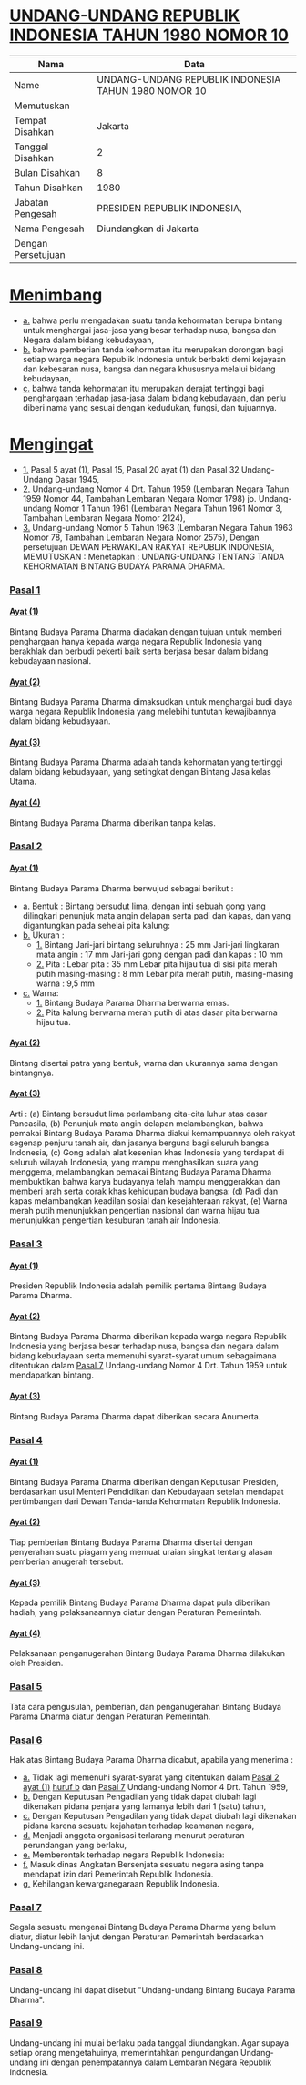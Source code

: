 # [UNDANG-UNDANG REPUBLIK INDONESIA TAHUN 1980 NOMOR 10](http://example.org/legal/document/uu/1980/10)

| Nama | Data |
| ------ | ----- |
|Name|UNDANG-UNDANG REPUBLIK INDONESIA TAHUN 1980 NOMOR 10|
|Memutuskan||
|Tempat Disahkan|Jakarta|
|Tanggal Disahkan|2|
|Bulan Disahkan|8|
|Tahun Disahkan|1980|
|Jabatan Pengesah|PRESIDEN REPUBLIK INDONESIA,|
|Nama Pengesah|Diundangkan di Jakarta|
|Dengan Persetujuan||
# [Menimbang](http://example.org/legal/document/uu/1980/10/menimbang)

* [a.](http://example.org/legal/document/uu/1980/10/menimbang/point/a) bahwa perlu mengadakan suatu tanda kehormatan berupa bintang untuk menghargai jasa-jasa yang besar terhadap nusa, bangsa dan Negara dalam bidang kebudayaan,
* [b.](http://example.org/legal/document/uu/1980/10/menimbang/point/b) bahwa pemberian tanda kehormatan itu merupakan dorongan bagi setiap warga negara Republik Indonesia untuk berbakti demi kejayaan dan kebesaran nusa, bangsa dan negara khususnya melalui bidang kebudayaan,
* [c.](http://example.org/legal/document/uu/1980/10/menimbang/point/c) bahwa tanda kehormatan itu merupakan derajat tertinggi bagi penghargaan terhadap jasa-jasa dalam bidang kebudayaan, dan perlu diberi nama yang sesuai dengan kedudukan, fungsi, dan tujuannya.
# [Mengingat](http://example.org/legal/document/uu/1980/10/mengingat)

* [1.](http://example.org/legal/document/uu/1980/10/mengingat/point/0001) Pasal 5 ayat (1), Pasal 15, Pasal 20 ayat (1) dan Pasal 32 Undang- Undang Dasar 1945,
* [2.](http://example.org/legal/document/uu/1980/10/mengingat/point/0002) Undang-undang Nomor 4 Drt. Tahun 1959 (Lembaran Negara Tahun 1959 Nomor 44, Tambahan Lembaran Negara Nomor 1798) jo. Undang-undang Nomor 1 Tahun 1961 (Lembaran Negara Tahun 1961 Nomor 3, Tambahan Lembaran Negara Nomor 2124),
* [3.](http://example.org/legal/document/uu/1980/10/mengingat/point/0003) Undang-undang Nomor 5 Tahun 1963 (Lembaran Negara Tahun 1963 Nomor 78, Tambahan Lembaran Negara Nomor 2575), Dengan persetujuan DEWAN PERWAKILAN RAKYAT REPUBLIK INDONESIA, MEMUTUSKAN : Menetapkan : UNDANG-UNDANG TENTANG TANDA KEHORMATAN BINTANG BUDAYA PARAMA DHARMA.

### [Pasal 1](http://example.org/legal/document/uu/1980/10/pasal/0001)

#### [Ayat (1)](http://example.org/legal/document/uu/1980/10/pasal/0001/version/19800802/ayat/0001)
Bintang Budaya Parama Dharma diadakan dengan tujuan untuk memberi penghargaan hanya kepada warga negara Republik Indonesia yang berakhlak dan berbudi pekerti baik serta berjasa besar dalam bidang kebudayaan nasional.

#### [Ayat (2)](http://example.org/legal/document/uu/1980/10/pasal/0001/version/19800802/ayat/0002)
Bintang Budaya Parama Dharma dimaksudkan untuk menghargai budi daya warga negara Republik Indonesia yang melebihi tuntutan kewajibannya dalam bidang kebudayaan.

#### [Ayat (3)](http://example.org/legal/document/uu/1980/10/pasal/0001/version/19800802/ayat/0003)
Bintang Budaya Parama Dharma adalah tanda kehormatan yang tertinggi dalam bidang kebudayaan, yang setingkat dengan Bintang Jasa kelas Utama.

#### [Ayat (4)](http://example.org/legal/document/uu/1980/10/pasal/0001/version/19800802/ayat/0004)
Bintang Budaya Parama Dharma diberikan tanpa kelas.


### [Pasal 2](http://example.org/legal/document/uu/1980/10/pasal/0002)

#### [Ayat (1)](http://example.org/legal/document/uu/1980/10/pasal/0002/version/19800802/ayat/0001)
Bintang Budaya Parama Dharma berwujud sebagai berikut :
* [a.](http://example.org/legal/document/uu/1980/10/pasal/0002/version/19800802/ayat/0001/point/a) Bentuk : Bintang bersudut lima, dengan inti sebuah gong yang dilingkari penunjuk mata angin delapan serta padi dan kapas, dan yang digantungkan pada sehelai pita kalung:
* [b.](http://example.org/legal/document/uu/1980/10/pasal/0002/version/19800802/ayat/0001/point/b) Ukuran :
    * [1.](http://example.org/legal/document/uu/1980/10/pasal/0002/version/19800802/ayat/0001/point/b/point/0001) Bintang Jari-jari bintang seluruhnya : 25 mm Jari-jari lingkaran mata angin : 17 mm Jari-jari gong dengan padi dan kapas : 10 mm
    * [2.](http://example.org/legal/document/uu/1980/10/pasal/0002/version/19800802/ayat/0001/point/b/point/0002) Pita : Lebar pita : 35 mm Lebar pita hijau tua di sisi pita merah putih masing-masing : 8 mm Lebar pita merah putih, masing-masing warna : 9,5 mm
* [c.](http://example.org/legal/document/uu/1980/10/pasal/0002/version/19800802/ayat/0001/point/c) Warna:
    * [1.](http://example.org/legal/document/uu/1980/10/pasal/0002/version/19800802/ayat/0001/point/c/point/0001) Bintang Budaya Parama Dharma berwarna emas.
    * [2.](http://example.org/legal/document/uu/1980/10/pasal/0002/version/19800802/ayat/0001/point/c/point/0002) Pita kalung berwarna merah putih di atas dasar pita berwarna hijau tua.

#### [Ayat (2)](http://example.org/legal/document/uu/1980/10/pasal/0002/version/19800802/ayat/0002)
Bintang disertai patra yang bentuk, warna dan ukurannya sama dengan bintangnya.

#### [Ayat (3)](http://example.org/legal/document/uu/1980/10/pasal/0002/version/19800802/ayat/0003)
Arti : (a) Bintang bersudut lima perlambang cita-cita luhur atas dasar Pancasila, (b) Penunjuk mata angin delapan melambangkan, bahwa pemakai Bintang Budaya Parama Dharma diakui kemampuannya oleh rakyat segenap penjuru tanah air, dan jasanya berguna bagi seluruh bangsa Indonesia, (c) Gong adalah alat kesenian khas Indonesia yang terdapat di seluruh wilayah Indonesia, yang mampu menghasilkan suara yang menggema, melambangkan pemakai Bintang Budaya Parama Dharma membuktikan bahwa karya budayanya telah mampu menggerakkan dan memberi arah serta corak khas kehidupan budaya bangsa: (d) Padi dan kapas melambangkan keadilan sosial dan kesejahteraan rakyat, (e) Warna merah putih menunjukkan pengertian nasional dan warna hijau tua menunjukkan pengertian kesuburan tanah air Indonesia.


### [Pasal 3](http://example.org/legal/document/uu/1980/10/pasal/0003)

#### [Ayat (1)](http://example.org/legal/document/uu/1980/10/pasal/0003/version/19800802/ayat/0001)
Presiden Republik Indonesia adalah pemilik pertama Bintang Budaya Parama Dharma.

#### [Ayat (2)](http://example.org/legal/document/uu/1980/10/pasal/0003/version/19800802/ayat/0002)
Bintang Budaya Parama Dharma diberikan kepada warga negara Republik Indonesia yang berjasa besar terhadap nusa, bangsa dan negara dalam bidang kebudayaan serta memenuhi syarat-syarat umum sebagaimana ditentukan dalam [Pasal 7](http://example.org/legal/document/uu/1980/10/pasal/0007) Undang-undang Nomor 4 Drt. Tahun 1959 untuk mendapatkan bintang.

#### [Ayat (3)](http://example.org/legal/document/uu/1980/10/pasal/0003/version/19800802/ayat/0003)
Bintang Budaya Parama Dharma dapat diberikan secara Anumerta.


### [Pasal 4](http://example.org/legal/document/uu/1980/10/pasal/0004)

#### [Ayat (1)](http://example.org/legal/document/uu/1980/10/pasal/0004/version/19800802/ayat/0001)
Bintang Budaya Parama Dharma diberikan dengan Keputusan Presiden, berdasarkan usul Menteri Pendidikan dan Kebudayaan setelah mendapat pertimbangan dari Dewan Tanda-tanda Kehormatan Republik Indonesia.

#### [Ayat (2)](http://example.org/legal/document/uu/1980/10/pasal/0004/version/19800802/ayat/0002)
Tiap pemberian Bintang Budaya Parama Dharma disertai dengan penyerahan suatu piagam yang memuat uraian singkat tentang alasan pemberian anugerah tersebut.

#### [Ayat (3)](http://example.org/legal/document/uu/1980/10/pasal/0004/version/19800802/ayat/0003)
Kepada pemilik Bintang Budaya Parama Dharma dapat pula diberikan hadiah, yang pelaksanaannya diatur dengan Peraturan Pemerintah.

#### [Ayat (4)](http://example.org/legal/document/uu/1980/10/pasal/0004/version/19800802/ayat/0004)
Pelaksanaan penganugerahan Bintang Budaya Parama Dharma dilakukan oleh Presiden.


### [Pasal 5](http://example.org/legal/document/uu/1980/10/pasal/0005)
Tata cara pengusulan, pemberian, dan penganugerahan Bintang Budaya Parama Dharma diatur dengan Peraturan Pemerintah.


### [Pasal 6](http://example.org/legal/document/uu/1980/10/pasal/0006)
Hak atas Bintang Budaya Parama Dharma dicabut, apabila yang menerima :
* [a.](http://example.org/legal/document/uu/1980/10/pasal/0006/version/19800802/point/a) Tidak lagi memenuhi syarat-syarat yang ditentukan dalam [Pasal 2 ayat (1)](http://example.org/legal/document/uu/1980/10/pasal/0006/version/19800802/ayat/0001) [huruf b](http://example.org/legal/document/uu/1980/10/pasal/0006/version/19800802/point/b) dan [Pasal 7](http://example.org/legal/document/uu/1980/10/pasal/0007) Undang-undang Nomor 4 Drt. Tahun 1959,
* [b.](http://example.org/legal/document/uu/1980/10/pasal/0006/version/19800802/point/b) Dengan Keputusan Pengadilan yang tidak dapat diubah lagi dikenakan pidana penjara yang lamanya lebih dari 1 (satu) tahun,
* [c.](http://example.org/legal/document/uu/1980/10/pasal/0006/version/19800802/point/c) Dengan Keputusan Pengadilan yang tidak dapat diubah lagi dikenakan pidana karena sesuatu kejahatan terhadap keamanan negara,
* [d.](http://example.org/legal/document/uu/1980/10/pasal/0006/version/19800802/point/d) Menjadi anggota organisasi terlarang menurut peraturan perundangan yang berlaku,
* [e.](http://example.org/legal/document/uu/1980/10/pasal/0006/version/19800802/point/e) Memberontak terhadap negara Republik Indonesia:
* [f.](http://example.org/legal/document/uu/1980/10/pasal/0006/version/19800802/point/f) Masuk dinas Angkatan Bersenjata sesuatu negara asing tanpa mendapat izin dari Pemerintah Republik Indonesia.
* [g.](http://example.org/legal/document/uu/1980/10/pasal/0006/version/19800802/point/g) Kehilangan kewarganegaraan Republik Indonesia.


### [Pasal 7](http://example.org/legal/document/uu/1980/10/pasal/0007)
Segala sesuatu mengenai Bintang Budaya Parama Dharma yang belum diatur, diatur lebih lanjut dengan Peraturan Pemerintah berdasarkan Undang-undang ini.


### [Pasal 8](http://example.org/legal/document/uu/1980/10/pasal/0008)
Undang-undang ini dapat disebut "Undang-undang Bintang Budaya Parama Dharma".


### [Pasal 9](http://example.org/legal/document/uu/1980/10/pasal/0009)
Undang-undang ini mulai berlaku pada tanggal diundangkan. Agar supaya setiap orang mengetahuinya, memerintahkan pengundangan Undang- undang ini dengan penempatannya dalam Lembaran Negara Republik Indonesia.
